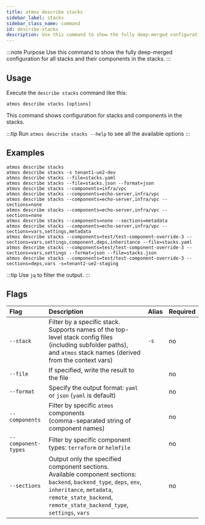 ```yaml
---
title: atmos describe stacks
sidebar_label: stacks
sidebar_class_name: command
id: describe-stacks
description: Use this command to show the fully deep-merged configuration for all stacks and their components in the stacks.
---
```


:::note Purpose
Use this command to show the fully deep-merged configuration for all stacks and their components in the stacks.
:::

## Usage
Execute the `describe stacks` command like this:

```shell
atmos describe stacks [options]
```

This command shows configuration for stacks and components in the stacks.

:::tip
Run `atmos describe stacks --help` to see all the available options
:::

## Examples

```shell
atmos describe stacks
atmos describe stacks -s tenant1-ue2-dev
atmos describe stacks --file=stacks.yaml
atmos describe stacks --file=stacks.json --format=json
atmos describe stacks --components=infra/vpc
atmos describe stacks --components=echo-server,infra/vpc
atmos describe stacks --components=echo-server,infra/vpc --sections=none
atmos describe stacks --components=echo-server,infra/vpc --sections=none
atmos describe stacks --components=none --sections=metadata
atmos describe stacks --components=echo-server,infra/vpc --sections=vars,settings,metadata
atmos describe stacks --components=test/test-component-override-3 --sections=vars,settings,component,deps,inheritance --file=stacks.yaml
atmos describe stacks --components=test/test-component-override-3 --sections=vars,settings --format=json --file=stacks.json
atmos describe stacks --components=test/test-component-override-3 --sections=deps,vars -s=tenant2-ue2-staging
```

:::tip
Use `jq` to filter the output.
:::

## Flags

| Flag                | Description                                                                                                                                                                                                                          | Alias | Required |
|:--------------------|:-------------------------------------------------------------------------------------------------------------------------------------------------------------------------------------------------------------------------------------|:------|:---------|
| `--stack`           | Filter by a specific stack.<br/>Supports names of the top-level stack config files (including subfolder paths),<br/>and `atmos` stack names (derived from the context vars)                                                          | `-s`  | no       |
| `--file`            | If specified, write the result to the file                                                                                                                                                                                           |       | no       |
| `--format`          | Specify the output format: `yaml` or `json` (`yaml` is default)                                                                                                                                                                      |       | no       |
| `--components`      | Filter by specific `atmos` components<br/>(comma-separated string of component names)                                                                                                                                                |       | no       |
| `--component-types` | Filter by specific component types: `terraform` or `helmfile`                                                                                                                                                                        |       | no       |
| `--sections`        | Output only the specified component sections.<br/>Available component sections: `backend`, `backend_type`, `deps`, `env`,<br/>`inheritance`, `metadata`, `remote_state_backend`,<br/>`remote_state_backend_type`, `settings`, `vars` |       | no       |
